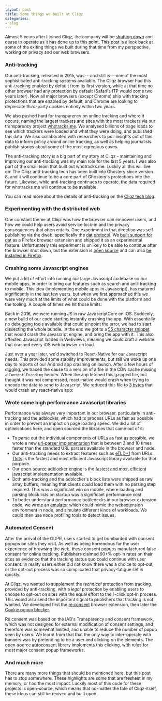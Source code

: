 ```yaml
---
layout: post
title: Some things we built at Cliqz
categories:
- blog
---
```


Almost 5 years after I joined Cliqz, the company will be [shutting down](https://cliqz.com/en/magazine/farewell-from-cliqz)
and cease to operate as it has done up to this point. This post is a look back at some of the exiting things
we built during that time from my perspective, working on privacy and our web browsers.

### Anti-tracking

Our anti-tracking, released in 2015, was---and still is---one of the most sophisticated anti-tracking systems available.
The Cliqz browser had this anti-tracking enabled by default from its first version, while at that time no other browser
had any protection by default (Safari's ITP would come two years later). Now all major browsers (except Chrome) ship with
tracking protections that are enabled by default, and Chrome are looking to deprecate third-party cookies entirely within
two years.

We also pushed hard for transparency on online tracking and where it occurs, naming the largest trackers and sites with the
most trackers via our transparency project [whotracks.me](https://whotracks.me). We analysed billions of page loads to see
which trackers were loaded and what they were doing, and published this data. We also collaborated with researchers to pull
insights out of this data to inform policy around online tracking, as well as helping journalists publish stories about some
of the most egregious cases.

The anti-tracking story is a big part of my story at Cliqz - maintaining and improving our anti-tracking was my main role
for the last 5 years. I was also part of the small team that built out whotracks.me. Luckily all this will live on: The Cliqz
anti-tracking tech has been built into Ghostery since version 8, and it will continue to be a core part of Ghostery's protections
into the future. Likewise, while anti-tracking continues to operate, the data required for whotracks.me will continue
to be available.

You can read more about the details of anti-tracking on the [Cliqz tech blog](https://0x65.dev/blog/2019-12-19/blocking-tracking-without-blocking-trackers.html).

### Experimenting with the distributed web

One constant theme at Cliqz was how the browser can empower users, and how we could help users avoid service lock-in and the
privacy consequences that often entails. One experiment in that direction was self publishing via the dweb, specifically the
[dat protocol](https://dat.foundation/). We [built support for dat](https://0x65.dev/blog/2020-03-02/implementing-the-dat-protocol-in-cliqz.html)
as a Firefox browser extension and shipped it as an experimental feature. Unfortunately this experiment is unlikely to
be able to continue after the browser shut down, but the extension is [open source](https://github.com/cliqz-oss/dat-webext)
and can also [be installed in Firefox](/blog/2020/05/08/install-dat-for-firefox.html).

### Crashing some Javascript engines

We put a lot of effort into running our large Javascript codebase on our mobile apps, in order to bring our features such as search
and anti-tracking to mobile. This idea (implementing mobile apps in Javascript), has matured significantly in the last few years,
but when we first approached this we were very much at the limits of what could be done with the platform and the tooling. A couple of
times we hit those limits:

Back in 2016, we were running JS in raw JavascriptCore on iOS. Suddenly, a new build of our code starting instantly crashing the app.
With essentially no debugging tools available that could pinpoint the error, we had to start dissecting the whole bundle. In the end we
got to a [55 character snippet](https://twitter.com/chrmod/status/793054270568468480) that would crash the Javascript engine, and bring the app with it.
This also affected Javascript loaded in Webviews, meaning we could craft a website that crashed every iOS web browser on load.

Just over a year later, we'd switched to React-Native for our Javascript needs. This provided some stability improvements, but still we
woke up one day to reports of our Android app crashing on launch. After a few hours of digging, we traced the cause to a version of a 
file in the CDN cache missing a `Content-Encoding` header. When the app fetched this gzipped file, but thought it was not compressed,
react-native would crash when trying to encode the data to send to Javascript. We reduced this file to
[3 bytes](https://github.com/facebook/react-native/issues/10756#issuecomment-360443914) that would crash any react-native app: 

### Wrote some high performance Javascript libraries

Performance was always very important in our browser, particularly in anti-tracking and the adblocker, which had to process URLs as
fast as possible in order to prevent an impact on page loading speed. We did a lot of optimisations here, and open sourced the libraries
that came out of it:

 * To parse out the individual components of URLs as fast as possible, we wrote a new [url-parser implementation](https://github.com/cliqz/url-parser)
 that is between 2 and 10 times faster than the standard URL parsers available in the browser and node.
 * Our anti-tracking needs to extract features such as [eTLD+1](https://web.dev/same-site-same-origin/) from URLs. [Tldts](https://github.com/remusao/tldts) is the fastest and most efficient
 Javascript library available for that purpose.
 * Our [open-source adblocker engine](https://github.com/cliqz-oss/adblocker) is the [fastest and most efficient](https://0x65.dev/blog/2019-12-20/not-all-adblockers-are-born-equal.html)
 javascript implementation available.
 * Both anti-tracking and the adblocker's block lists were shipped as raw array buffers, meaning that clients could load them with no parsing step required.
 This was a significant win on mobile, where loading and parsing block lists on startup was a significant performance cost.
 * To better understand performance bottlenecks in our browser extension code, we wrote an [emulator](https://github.com/cliqz-oss/webextension-emulator)
 which could mimic the webextension environment in node, and simulate different kinds of workloads. We could then use node profiling tools
 to detect issues.

### Automated Consent

After the arrival of the GDPR, users started to get bombarded with consent popups on sites they visit. As well as being horrendous for the
user experience of browsing the web, these consent popups manufactured false consent for online tracking. Publishers claimed 90+% opt-in
rates on their sites as evidence that the tracking status quo could continue with user consent. In reality users either did not know there
was a choice to opt-out, or the opt-out process was so complicated that privacy-fatigue set in quickly.

At Cliqz, we wanted to supplement the _technical_ protection from tracking, provided by anti-tracking, with a _legal_ protection by enabling
users to choose to opt-out on sites with the equal effort to the 1-click opt-in process. This would also send the important signal to
publishers that tracking is not wanted. We developed first the [re:consent](https://github.com/cliqz-oss/re-consent) browser extension, then
later the [Cookie popup blocker](https://cliqz.com/en/magazine/cookie-pop-up-blocker-cliqz-automatically-denies-consent-requests).

Re:consent was based on the IAB's Transparency and consent framework, which was not designed for external modification of consent settings,
and therefore was somewhat limited, and unable to reduce the number of popup seen by users. We learnt from that that the only way to inter-operate
with banners was by pretending to be a user and clicking on the elements. The open-source [autoconsent](https://github.com/cliqz-oss/autoconsent)
library implements this clicking, with rules for most major consent popup frameworks.

### And much more

There are many more things that should be mentioned here, but this post has to stop somewhere. These highlights are some that are freshest in
my memory, or had the most impact. Luckily most of this code for these projects is open-source, which means that no-matter the fate of Cliqz-itself,
these ideas can still be revived and built upon. 
